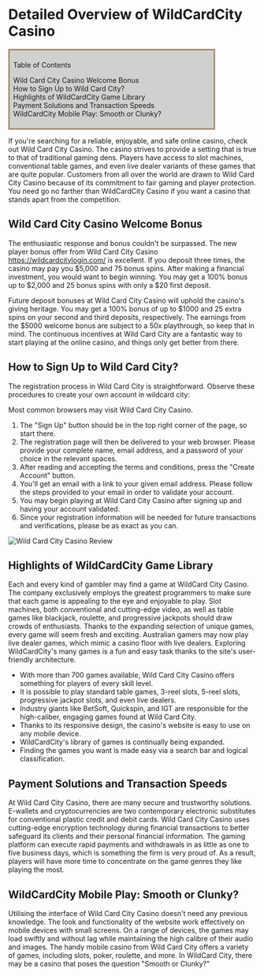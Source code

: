 <h1>Detailed Overview of WildCardCity Casino</h1>
<div id="toc" style="border: 3.5px solid #9F8C76;background: #D1D0CE;padding: 7px;width: 400px; display: table;"><p class="toctitle" style="text-align: left;">Table of Contents</p><ul class="toc_list">
<li><a href="#toc-0">Wild Card City Casino Welcome Bonus</a></li>
<li><a href="#toc-1">How to Sign Up to Wild Card City?</a></li>
<li><a href="#toc-2">Highlights of WildCardCity Game Library</a></li>
<li><a href="#toc-3">Payment Solutions and Transaction Speeds</a></li>
<li><a href="#toc-4">WildCardCity Mobile Play: Smooth or Clunky?</a></li>
</ul></div>
<p>If you're searching for a reliable, enjoyable, and safe online casino, check out Wild Card City Casino. The casino strives to provide a setting that is true to that of traditional gaming dens. Players have access to slot machines, conventional table games, and even live dealer variants of these games that are quite popular. Customers from all over the world are drawn to Wild Card City Casino because of its commitment to fair gaming and player protection. You need go no farther than WildCardCity Casino if you want a casino that stands apart from the competition.</p>
<h2 id="toc-0">Wild Card City Casino Welcome Bonus</h2>
<p>The enthusiastic response and bonus couldn't be surpassed. The new player bonus offer from Wild Card City Casino <a href="https://wildcardcitylogin.com/">https://wildcardcitylogin.com/</a> is excellent. If you deposit three times, the casino may pay you $5,000 and 75 bonus spins. After making a financial investment, you would want to begin winning. You may get a 100% bonus up to $2,000 and 25 bonus spins with only a $20 first deposit.</p>
<p>Future deposit bonuses at Wild Card City Casino will uphold the casino's giving heritage. You may get a 100% bonus of up to $1000 and 25 extra spins on your second and third deposits, respectively. The earnings from the $5000 welcome bonus are subject to a 50x playthrough, so keep that in mind. The continuous incentives at Wild Card City are a fantastic way to start playing at the online casino, and things only get better from there.</p>
<h2 id="toc-1">How to Sign Up to Wild Card City?</h2>
<p>The registration process in Wild Card City is straightforward. Observe these procedures to create your own account in wildcard city:</p>
<p>Most common browsers may visit Wild Card City Casino.</p>
<ol>
<li>The "Sign Up" button should be in the top right corner of the page, so start there.</li>
<li>The registration page will then be delivered to your web browser. Please provide your complete name, email address, and a password of your choice in the relevant spaces.</li>
<li>After reading and accepting the terms and conditions, press the "Create Account" button.</li>
<li>You'll get an email with a link to your given email address. Please follow the steps provided to your email in order to validate your account.</li>
<li>You may begin playing at Wild Card City Casino after signing up and having your account validated.</li>
<li>Since your registration information will be needed for future transactions and verifications, please be as exact as you can.</li>
</ol>
<img src="https://i.postimg.cc/mD35cFYG/wildcardcity-casino-review.png" alt="Wild Card City Casino Review" />
<h2 id="toc-2">Highlights of WildCardCity Game Library</h2>
<p>Each and every kind of gambler may find a game at WildCard City Casino. The company exclusively employs the greatest programmers to make sure that each game is appealing to the eye and enjoyable to play. Slot machines, both conventional and cutting-edge video, as well as table games like blackjack, roulette, and progressive jackpots should draw crowds of enthusiasts. Thanks to the expanding selection of unique games, every game will seem fresh and exciting. Australian gamers may now play live dealer games, which mimic a casino floor with live dealers. Exploring WildCardCity's many games is a fun and easy task thanks to the site's user-friendly architecture.</p>
<ul>
<li>With more than 700 games available, Wild Card City Casino offers something for players of every skill level.</li>
<li>It is possible to play standard table games, 3-reel slots, 5-reel slots, progressive jackpot slots, and even live dealers.</li>
<li>Industry giants like BetSoft, Quickspin, and IGT are responsible for the high-caliber, engaging games found at Wild Card City.</li>
<li>Thanks to its responsive design, the casino's website is easy to use on any mobile device.</li>
<li>WildCardCity's library of games is continually being expanded.</li>
<li>Finding the games you want is made easy via a search bar and logical classification.</li>
</ul>
<h2 id="toc-3">Payment Solutions and Transaction Speeds</h2>
<p>At Wild Card City Casino, there are many secure and trustworthy solutions. E-wallets and cryptocurrencies are two contemporary electronic substitutes for conventional plastic credit and debit cards. Wild Card City Casino uses cutting-edge encryption technology during financial transactions to better safeguard its clients and their personal financial information. The gaming platform can execute rapid payments and withdrawals in as little as one to five business days, which is something the firm is very proud of. As a result, players will have more time to concentrate on the game genres they like playing the most.</p>
<h2 id="toc-4">WildCardCity Mobile Play: Smooth or Clunky?</h2>
<p>Utilising the interface of Wild Card City Casino doesn't need any previous knowledge. The look and functionality of the website work effectively on mobile devices with small screens. On a range of devices, the games may load swiftly and without lag while maintaining the high calibre of their audio and images. The handy mobile casino from Wild Card City offers a variety of games, including slots, poker, roulette, and more. In WildCard City, there may be a casino that poses the question "Smooth or Clunky?"</p>

